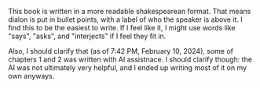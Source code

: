 
This book is written in a more readable shakespearean format. That means dialon is put in bullet points, with a label of who the speaker is above it. I find this to be the easiest to write. If I feel like it, I might use words like "says", "asks", and "interjects" if I feel they fit in.

Also, I should clarify that (as of 7:42 PM, February 10, 2024), some of chapters 1 and 2 was written with AI assistnace. I should clarify though: the AI was not ultimately very helpful, and I ended up writing most of it on my own anyways.
